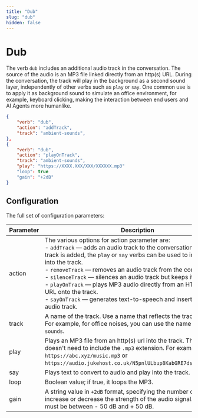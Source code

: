 ```yaml
---
title: "Dub"
slug: "dub"
hidden: false
---
```


# Dub

The verb `dub` includes an additional audio track in the conversation. The source of the audio is an MP3 file linked directly from an http(s) URL. During the conversation, the track will play in the background as a second sound layer, independently of other verbs such as `play` or `say`. One common use is to apply it as background sound to simulate an office environment, for example, keyboard clicking, making the interaction between end users and AI Agents more humanlike.


```json
{
    "verb": "dub",
    "action": "addTrack",
    "track": "ambient-sounds",
},
{
    "verb": "dub",
    "action": "playOnTrack",
    "track": "ambient-sounds",
    "play": "https://XXXX.XXX/XXX/XXXXXX.mp3"
    "loop": true
    "gain": "+2dB"
}
```

## Configuration

The full set of configuration parameters:

| Parameter | Description                                                                                                                                                                                                                                                                                                                                                                                                                                                                                                                          | Required |
|-----------|--------------------------------------------------------------------------------------------------------------------------------------------------------------------------------------------------------------------------------------------------------------------------------------------------------------------------------------------------------------------------------------------------------------------------------------------------------------------------------------------------------------------------------------|----------|
| action    | The various options for action parameter are: <br /> - `addTrack` — adds an audio track to the conversation. Once the track is added, the `play` or `say` verbs can be used to insert audio into the track. <br /> - `removeTrack` — removes an audio track from the conversation. <br /> - `silenceTrack` — silences an audio track but keeps it in place. <br /> - `playOnTrack` — plays MP3 audio directly from an HTTP or HTTPS URL onto the track.  <br /> - `sayOnTrack` — generates text-to-speech and inserts it into the audio track. | yes      |
| track     | A name of the track. Use a name that reflects the track content. For example, for office noises, you can use the name `office-sounds`.                                                                                                                                                                                                                                                                                                                                                                                               | yes      |
| play      | Plays an MP3 file from an http(s) url into the track. The URL doesn't need to include the `.mp3` extension. For example, `https://abc.xyz/music.mp3` or `https://audio.jukehost.co.uk/N5pnlULbup8KabGRE7dsGwHTeIZAwWdr`.                                                                                                                                                                                                                                                                                                             | no       |
| say       | Plays text to convert to audio and play into the track.                                                                                                                                                                                                                                                                                                                                                                                                                                                                              | no       |
| loop      | Boolean value; if true, it loops the MP3.                                                                                                                                                                                                                                                                                                                                                                                                                                                                                            | no       |
| gain      | A string value in `+2dB` format, specifying the number of decibels to increase or decrease the strength of the audio signal. The value must be between - 50 dB and + 50 dB.                                                                                                                                                                                                                                                                                                                                                          | no       |